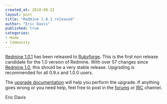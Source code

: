 ```yaml
---
created_at: 2010-08-22
layout: post
title: "Redmine 1.0.1 released"
author: "Eric Davis"
published: true
categories:
- Home
- Community
---
```


[Redmine 1.0.1][release] has been released to [Rubyforge](http://rubyforge.org/frs/?group_id=1850).  This is the first non release candidate for the 1.0 version of Redmine.  With over 57 changes since [Redmine 1.0](http://redmineblog.com/articles/redmine-1.0.0-released), this should be a very stable release.  Upgrading is recommended for all 0.9.x and 1.0.0 users.

The [upgrade documentation][upgrade] will help you perform the upgrade. If anything goes wrong or you need help, feel free to post in the [forums][] or [IRC] channel.

Eric Davis

[release]: http://www.redmine.org/news/43
[version]: http://www.redmine.org/versions/show/22
[upgrade]: http://www.redmine.org/wiki/redmine/RedmineUpgrade
[irc]: http://www.redmine.org/wiki/redmine/IRC
[forums]: http://www.redmine.org/projects/redmine/boards

[0.9]: http://redmineblog.org/articles/redmine-0-9
[1.0.1]: http://www.redmine.org/versions/show/21
[1.1.0]: http://www.redmine.org/versions/show/20
